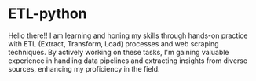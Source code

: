 # ETL-python
 Hello there!! I am  learning and honing my skills through hands-on practice with ETL (Extract, Transform, Load) processes and web scraping techniques. By actively working on these tasks, I'm gaining valuable experience in handling data pipelines and extracting insights from diverse sources, enhancing my proficiency in the field.
